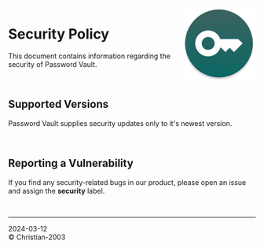 <img src="docs/img/icon.png" height="150" align="right">

# Security Policy
This document contains information regarding the security of Password Vault.

<br/>

## Supported Versions
Password Vault supplies security updates only to it's newest version.

<br/>

## Reporting a Vulnerability
If you find any security-related bugs in our product, please open an issue and assign the **security** label.

<br/>

***
2024-03-12  
&copy; Christian-2003  
